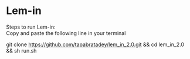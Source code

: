 # Lem-in

Steps to run Lem-in:</br>
Copy and paste the following line in your terminal</br>

git clone https://github.com/tapabratadey/lem_in_2.0.git && cd lem_in_2.0 && sh run.sh
